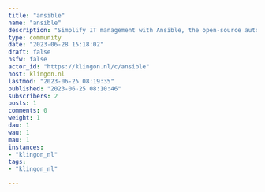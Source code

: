 ```yaml
---
title: "ansible" 
name: "ansible"
description: "Simplify IT management with Ansible, the open-source automation tool. From provisioning servers to deploying applications, Ansible streamlines complex tasks, reduces errors, and boosts productivity. Join the community for support and explore the official documentation to get started today!"
type: community
date: "2023-06-28 15:18:02"
draft: false
nsfw: false
actor_id: "https://klingon.nl/c/ansible"
host: klingon.nl
lastmod: "2023-06-25 08:19:35"
published: "2023-06-25 08:10:46"
subscribers: 2
posts: 1
comments: 0
weight: 1
dau: 1
wau: 1
mau: 1
instances:
- "klingon_nl"
tags: 
- "klingon_nl"

---
```

